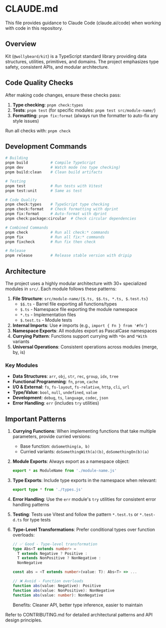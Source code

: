 # CLAUDE.md

This file provides guidance to Claude Code (claude.ai/code) when working with code in this repository.

## Overview

Kit (`@wollybeard/kit`) is a TypeScript standard library providing data structures, utilities, primitives, and domains. The project emphasizes type safety, consistent APIs, and modular architecture.

## Code Quality Checks

After making code changes, ensure these checks pass:

1. **Type checking**: `pnpm check:types`
2. **Tests**: `pnpm test` (for specific modules: `pnpm test src/module-name/`)
3. **Formatting**: `pnpm fix:format` (always run the formatter to auto-fix any style issues)

Run all checks with: `pnpm check`

## Development Commands

```bash
# Building
pnpm build          # Compile TypeScript
pnpm dev            # Watch mode (no type checking)
pnpm build:clean    # Clean build artifacts

# Testing
pnpm test           # Run tests with Vitest
pnpm test:unit      # Same as test

# Code Quality
pnpm check:types    # TypeScript type checking
pnpm check:format   # Check formatting with dprint
pnpm fix:format     # Auto-format with dprint
pnpm check:package:circular  # Check circular dependencies

# Combined Commands
pnpm check          # Run all check:* commands
pnpm fix            # Run all fix:* commands
pnpm fixcheck       # Run fix then check

# Release
pnpm release        # Release stable version with dripip
```

## Architecture

The project uses a highly modular architecture with 30+ specialized modules in `src/`. Each module follows these patterns:

1. **File Structure**: `src/module-name/{$.ts, $$.ts, *.ts, $.test.ts}`
   - `$$.ts` - Barrel file exporting all functions/types
   - `$.ts` - Namespace file exporting the module namespace
   - `*.ts` - Implementation files
   - `$.test.ts` - Module tests
2. **Internal Imports**: Use `#` imports (e.g., `import { Fn } from '#fn'`)
3. **Namespace Exports**: All modules export as PascalCase namespaces
4. **Currying Pattern**: Functions support currying with `*On` and `*With` variants
5. **Universal Operations**: Consistent operations across modules (merge, by, is)

### Key Modules

- **Data Structures**: `arr`, `obj`, `str`, `rec`, `group`, `idx`, `tree`
- **Functional Programming**: `fn`, `prom`, `cache`
- **I/O & External**: `fs`, `fs-layout`, `fs-relative`, `http`, `cli`, `url`
- **Type/Value**: `bool`, `null`, `undefined`, `value`
- **Development**: `debug`, `ts`, `language`, `codec`, `json`
- **Error Handling**: `err` (includes `try` utilities)

## Important Patterns

1. **Currying Functions**: When implementing functions that take multiple parameters, provide curried versions:
   - Base function: `doSomething(a, b)`
   - Curried variants: `doSomethingWith(a)(b)`, `doSomethingOn(b)(a)`

2. **Module Exports**: Always export as a namespace object:
   ```typescript
   export * as ModuleName from './module-name.js'
   ```

3. **Type Exports**: Include type exports in the namespace when relevant:
   ```typescript
   export type * from './types.js'
   ```

4. **Error Handling**: Use the `err` module's `try` utilities for consistent error handling patterns

5. **Testing**: Tests use Vitest and follow the pattern `*.test.ts` or `*.test-d.ts` for type tests

6. **Type-Level Transformations**: Prefer conditional types over function overloads:
   ```typescript
   // ✅ Good - Type-level transformation
   type Abs<T extends number> =
     T extends Negative ? Positive :
     T extends NonPositive ? NonNegative :
     NonNegative

   const abs = <T extends number>(value: T): Abs<T> => ...

   // ❌ Avoid - Function overloads
   function abs(value: Negative): Positive
   function abs(value: NonPositive): NonNegative
   function abs(value: number): NonNegative
   ```
   Benefits: Cleaner API, better type inference, easier to maintain

Refer to CONTRIBUTING.md for detailed architectural patterns and API design principles.
